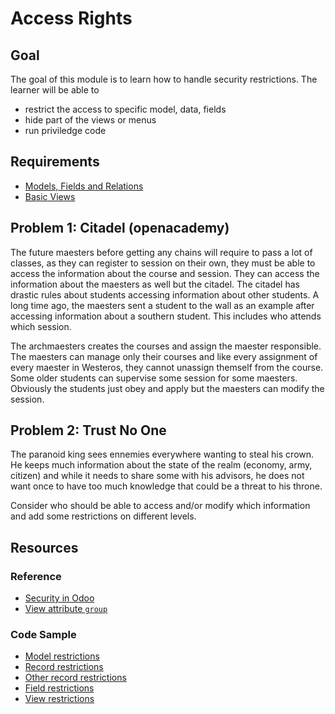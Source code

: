 # Access Rights

## Goal

The goal of this module is to learn how to handle security restrictions. The
learner will be able to

* restrict the access to specific model, data, fields
* hide part of the views or menus
* run priviledge code

## Requirements

* [Models, Fields and Relations](../01-models)
* [Basic Views](../03-views)


## Problem 1: Citadel (openacademy)

The future maesters before getting any chains will require to pass a lot of classes, as they can register to session on their own, they must be able to access the information about the course and session. They can access the information about the maesters as well but the citadel. The citadel has drastic rules about students accessing information about other students. A long time ago, the maesters sent a student to the wall as an example after accessing information about a southern student. This includes who attends which session.

The archmaesters creates the courses and assign the maester responsible. The maesters can manage only their courses and like every assignment of every maester in Westeros, they cannot unassign themself from the course. Some older students can supervise some session for some maesters. Obviously the students just obey and apply but the maesters can modify the session.

## Problem 2: Trust No One

The paranoid king sees ennemies everywhere wanting to steal his crown.
He keeps much information about the state of the realm (economy, army, citizen)
and while it needs to share some with his advisors, he does not want once to
have too much knowledge that could be a threat to his throne.

Consider who should be able to access and/or modify which information and add
some restrictions on different levels.

## Resources

### Reference

* [Security in Odoo](https://www.odoo.com/documentation/11.0/reference/security.html)
* [View attribute `group`](https://www.odoo.com/documentation/11.0/reference/views.html)

### Code Sample

* [Model restrictions](https://github.com/odoo/odoo/blob/8033467be6062e46e81d9250a0be2162d5c13cc9/addons/crm/security/ir.model.access.csv)
* [Record restrictions](https://github.com/odoo/odoo/blob/8033467be6062e46e81d9250a0be2162d5c13cc9/addons/crm/security/crm_security.xml#L27)
* [Other record restrictions](https://github.com/odoo/odoo/blob/10.0/addons/sales_team/security/sales_team_security.xml#L36)
* [Field restrictions](https://github.com/odoo/odoo/blob/8033467be6062e46e81d9250a0be2162d5c13cc9/addons/base_gengo/models/res_company.py#L10)
* [View restrictions](https://github.com/odoo/odoo/blob/8033467be6062e46e81d9250a0be2162d5c13cc9/addons/account/views/account_invoice_view.xml#L45)
